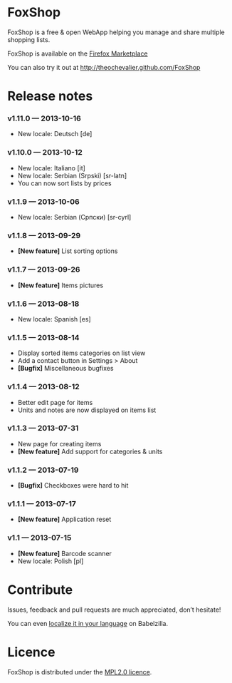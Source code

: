 
# FoxShop

FoxShop is a free & open WebApp helping you manage and share multiple shopping lists.

FoxShop is available on the [Firefox Marketplace](https://marketplace.firefox.com/app/foxshop/)  

You can also try it out at http://theochevalier.github.com/FoxShop

# Release notes
### v1.11.0 — 2013-10-16
* New locale: Deutsch [de]

### v1.10.0 — 2013-10-12
* New locale: Italiano [it]
* New locale: Serbian (Srpski) [sr-latn]
* You can now sort lists by prices

### v1.1.9 — 2013-10-06
* New locale: Serbian (Српски) [sr-cyrl]

### v1.1.8 — 2013-09-29
* **[New feature]** List sorting options

### v1.1.7 — 2013-09-26
* **[New feature]** Items pictures

### v1.1.6 — 2013-08-18
* New locale: Spanish [es]

### v1.1.5 — 2013-08-14
* Display sorted items categories on list view
* Add a contact button in Settings > About
* **[Bugfix]** Miscellaneous bugfixes

### v1.1.4 — 2013-08-12
* Better edit page for items
* Units and notes are now displayed on items list

### v1.1.3 — 2013-07-31
* New page for creating items
* **[New feature]** Add support for categories & units

### v1.1.2 — 2013-07-19
* **[Bugfix]** Checkboxes were hard to hit

### v1.1.1 — 2013-07-17
* **[New feature]** Application reset

### v1.1 — 2013-07-15
* **[New feature]** Barcode scanner
* New locale: Polish [pl]


# Contribute

Issues, feedback and pull requests are much appreciated, don’t hesitate!

You can even [localize it in your language](http://beta.babelzilla.org/projects/p/FoxShop/) on Babelzilla. 

# Licence

FoxShop is distributed under the [MPL2.0 licence](http://www.mozilla.org/MPL/2.0/).
